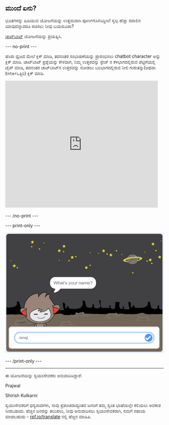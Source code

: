 ## ಮುಂದೆ ಏನು?

ಭೂತಗಳನ್ನು ಹಿಡಿಯುವ ಯೋಜನೆಯನ್ನು ಉತ್ತಮವಾಗಿ ಪೂರ್ಣಗೊಳಿಸಿದ್ದೀರಿ! ಸ್ವಲ್ಪ ಹೆಚ್ಚು ಸವಾಲಿನ ಯಾವುದನ್ನಾದರೂ ರಚಿಸಲು ನೀವು ಬಯಸುವಿರಾ?

[ಚಾಟ್‌ಬಾಟ್](https://projects.raspberrypi.org/kn-IN/projects/chatbot?utm_source=pathway&utm_medium=whatnext&utm_campaign=projects) ಯೋಜನೆಯನ್ನು ಪ್ರಯತ್ನಿಸಿ.

--- no-print ---

ಹಸಿರು ಧ್ವಜದ ಮೇಲೆ ಕ್ಲಿಕ್ ಮಾಡಿ, ತದನಂತರ ಸಂಭಾಷಣೆಯನ್ನು ಪ್ರಾರಂಭಿಸಲು chatbot character ಅನ್ನು ಕ್ಲಿಕ್ ಮಾಡಿ. ಚಾಟ್‌ಬಾಟ್ ಪ್ರಶ್ನೆಯನ್ನು ಕೇಳಿದಾಗ, ನಿಮ್ಮ ಉತ್ತರವನ್ನು ಸ್ಟೇಜ್ ನ ಕೆಳಭಾಗದಲ್ಲಿರುವ ಪೆಟ್ಟಿಗೆಯಲ್ಲಿ ಟೈಪ್ ಮಾಡಿ, ತದನಂತರ ಚಾಟ್‌ಬಾಟ್‌ನ ಉತ್ತರವನ್ನು ನೋಡಲು ಬಲಭಾಗದಲ್ಲಿರುವ ನೀಲಿ ಗುರುತನ್ನು(ಅಥವಾ `Enter`ಒತ್ತಿರಿ) ಕ್ಲಿಕ್ ಮಾಡಿ.

<div class="scratch-preview">
  <iframe allowtransparency="true" width="485" height="402" src="https://scratch.mit.edu/projects/embed/248864190/?autostart=false" 
  frameborder="0" scrolling="no"></iframe>
</div>

--- /no-print ---

--- print-only ---

![complete project](images/chatbot-preview.png)

--- /print-only ---


***
ಈ ಯೋಜನೆಯನ್ನು ಸ್ವಯಂಸೇವಕರು ಅನುವಾದಿಸಿದ್ದಾರೆ:

Prajwal

Shirish Kulkarni

ಸ್ವಯಂಸೇವಕರಿಗೆ ಧನ್ಯವಾದಗಳು, ನಾವು ಪ್ರಪಂಚದಾದ್ಯಂತದ ಜನರಿಗೆ ತಮ್ಮ ಸ್ವಂತ ಭಾಷೆಯಲ್ಲೇ ಕಲಿಯಲು ಅವಕಾಶ ನೀಡಬಹುದು. ಹೆಚ್ಚಿನ ಜನರನ್ನು ತಲುಪಲು, ನೀವು ಅನುವಾದಿಸಲು ಸ್ವಯಂಸೇವಕರಾಗಿ, ನಮಗೆ ಸಹಾಯ ಮಾಡಬಹುದು - [rpf.io/translate](https://rpf.io/translate) ನಲ್ಲಿ ಹೆಚ್ಚಿನ ಮಾಹಿತಿ.
